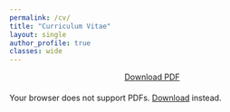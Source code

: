 ```yaml
---
permalink: /cv/
title: "Curriculum Vitae"
layout: single
author_profile: true
classes: wide
---
```


<div style="text-align: center; margin-bottom: 20px;">
  <a href="/assets/files/CV_Xinyu_Zhang.pdf" class="btn btn--primary" target="_blank">
    <i class="fas fa-download"></i> Download PDF
  </a>
</div>

<object data="/assets/files/CV_Xinyu_Zhang.pdf" type="application/pdf" width="100%" height="800px">
  <p>Your browser does not support PDFs. <a href="/assets/files/CV_Xinyu_Zhang.pdf">Download</a> instead.</p>
</object>
